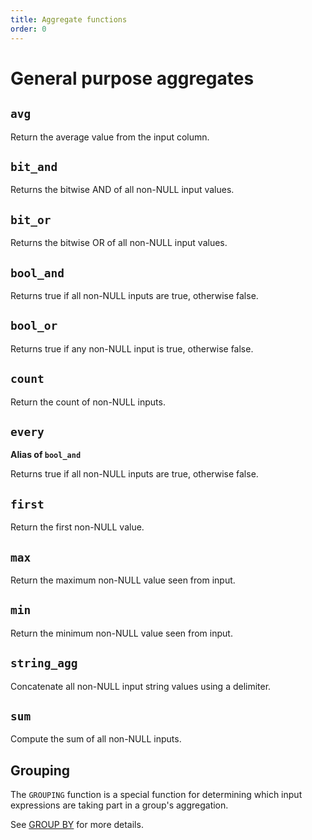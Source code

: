 ```yaml
---
title: Aggregate functions
order: 0
---
```


# General purpose aggregates

<!-- DOCSGEN_START general_purpose_aggregate_functions -->

## `avg`

Return the average value from the input column.

## `bit_and`

Returns the bitwise AND of all non-NULL input values.

## `bit_or`

Returns the bitwise OR of all non-NULL input values.

## `bool_and`

Returns true if all non-NULL inputs are true, otherwise false.

## `bool_or`

Returns true if any non-NULL input is true, otherwise false.

## `count`

Return the count of non-NULL inputs.

## `every`

**Alias of `bool_and`**

Returns true if all non-NULL inputs are true, otherwise false.

## `first`

Return the first non-NULL value.

## `max`

Return the maximum non-NULL value seen from input.

## `min`

Return the minimum non-NULL value seen from input.

## `string_agg`

Concatenate all non-NULL input string values using a delimiter.

## `sum`

Compute the sum of all non-NULL inputs.


<!-- DOCSGEN_END -->

## Grouping

The `GROUPING` function is a special function for determining which input
expressions are taking part in a group's aggregation.

See [GROUP BY](../sql/query-syntax/group-by.md) for more details.
